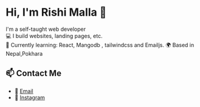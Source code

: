 # Hi, I'm Rishi Malla 👋


I'm a self-taught web developer  
💻 I build websites, landing pages, etc.  
🧠 Currently learning: React, Mangodb , tailwindcss and Emailjs.
🌍 Based in Nepal,Pokhara

## 📫 Contact Me
- 📧 [Email](mailto:rishimalla37@gmai.com)
- 📸 [Instagram](https://www.instagram.com/yuulieagain/)

